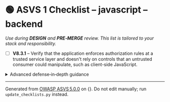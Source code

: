 # 🟢 ASVS 1 Checklist – javascript – backend

*Use during **DESIGN** and **PRE‑MERGE** review. This list is tailored to your stack and responsibility.*


- [ ] **V8.3.1** – Verify that the application enforces authorization rules at a trusted service layer and doesn't rely on controls that an untrusted consumer could manipulate, such as client-side JavaScript.

<details><summary>Advanced defense‑in‑depth guidance</summary>


_Add organisation‑specific recommendations, links to tooling, threat models, etc._

</details>


---

Generated from [OWASP ASVS 5.0.0](https://owasp.org/www-project-application-security-verification-standard/) on {}. Do not edit manually; run `update_checklists.py` instead.
